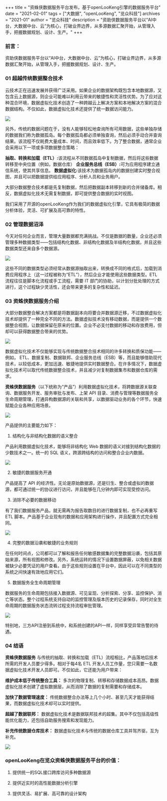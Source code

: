 +++
title = "资蛛侠数据服务平台发布，基于openLooKeng引擎的数据服务平台"
date = "2021-02-01"
tags = ["大数据", "openLooKeng", "览众科技"]
archives = "2021-01"
author = "览众科技"
description = "资助侠数据服务平台以“AI中台，大数据中台、云”为核心，打破业界边界，从多源数据汇聚开始，从管理入手，把握数据规划、设计、生产。"
+++

### 前言：

资助侠数据服务平台以“AI中台，大数据中台、云”为核心，打破业界边界，从多源数据汇聚开始，从管理入手，把握数据规划、设计、生产。

### 01 超越传统数据整合技术

云技术正在迅速发展并获得广泛采用。如果企业的数据架构既包含本地数据源，又包含云上数据源，则企业可能难以利用云带来的敏捷性和灵活性优势。为了应对这种混合环境，数据虚拟化技术创造了一种跨越云上解决方案和本地解决方案的混合数据结构。不仅如此，数据虚拟化技术还提供了统一数据访问能力。

<img src="/zh-cn/blog/zizhuxia-legion/2021-02-01-legion-01.jpg" >

另外，传统的数据问题在于，没有人能够轻松地查询所有可用数据，这些单独存储的数据我们称为数据孤岛。每个数据孤岛都必须单独查询，然后必须手动合并查询结果。该流程不仅耗费大量成本、时间，而且效率低下。为了整合数据，通常企业会采用以下一项或多项数据整合策略：

<strong>抽取、转换和加载（ETL）:</strong>该流程从不同数据孤岛中复制数据，然后将这些数据转移至中央位置（例如，数据仓库）
<strong>企业服务总线（ESB）:</strong>可为应用程序建立通信系统，使其共享信息。
<strong>数据虚拟化:</strong>该技术为数据孤岛内的数据创建实时整合视图，并且可以把数据提供给应用程序、分析人员和业务用户。

大部分数据整合技术都是先复制数据，然后把数据副本转移到新的合并储备库。相反，数据虚拟化技术无需复制数据，即可提供整合数据的实时视图。

我们采用了开源的openLooKeng作为我们的数据虚拟化引擎，它具有极简的数据分析体验，灵活、可扩展及高可靠的特性。

### 02 管理数据沼泽

今天对任何企业而言，管理大量数据都充满挑战。不仅是数据的数量，企业还必须管理多种数据类型⸺包括结构化数据、非结构化数据及半结构化数据，并且这些数据类型还来自多个数据源。

<img src="/zh-cn/blog/zizhuxia-legion/2021-02-01-legion-02.jpg" >

这些不同的数据类型必须经常从数据源抽取出来，转换成不同的格式后，加载到消费应用程序上（这一过程被称为“ETL”），然后企业才能使用这些数据类型。ETL 流程往往是脚本化流程或手工流程，需要 IT 部门的协助，以计划分批处理的方式进行，这个过程缺少灵活性，还会带来更多的复杂性和延迟。

### 03 资蛛侠数据服务介绍

大部分数据整合解决方案都是将数据副本向将要合并数据源迁移，不过数据虚拟化技术却提供了一种完全不同的方法。数据虚拟技术没有移动数据，而是提供一个数据整合视图，让数据保留在原来的位置。企业不必支付数据的移动和存放费用，但却可以获得数据整合带来的优势。

<img src="/zh-cn/blog/zizhuxia-legion/2021-02-01-legion-03.jpg" >

数据虚拟化技术不仅能够实现与传统数据整合技术相同的许多转换和质保功能⸺例如， ETL、数据复制、数据联邦、企业服务总线（ESB）等，而且能够借助现代技术，以较低成本，更加迅速、敏捷地提供实时数据整合。在许多情况下，数据虚拟化技术可以取代传统数据整合技术，并且减少对复制数据集市和数据仓库的需求。

<strong>资蛛侠数据服务</strong>（以下统称为“产品”）利用数据虚拟化技术，将跨数据源关联查询、数据服务开发、服务审批与发布、上架 API 目录、消费与管理等数据服务全生命周期管理，打通异构数据源的关联和共享，以数据驱动业务的各个环节，快速赋能企业各种应用场景。

<img src="/zh-cn/blog/zizhuxia-legion/2021-02-01-legion-04.jpg" >

产品提供的主要能力如下：

1. 结构化与非结构化数据的语义整合

产品利用数据虚拟化技术，能够将非结构化 Web 数据的语义对接到结构化数据的少数技术之一。统一的 SQL 语义，跨源跨结构的访问和整合企业内数据。

<img src="/zh-cn/blog/zizhuxia-legion/2021-02-01-legion-05.jpg" >

2. 敏捷的数据服务开通

产品提高了 API 的经济性。无论是原始数据源，还是衍生、整合或虚拟的数据源，都可通过统一的协议进行访问，并且能够在几分钟内即可实现受控访问。

3. 消除不必要的数据移动

有了我们数据服务产品，就无需再为报告取数目的进行数据复制，也不必再重写 ETL 脚本。产品基于企业现有的数据和应用架构进行操作，并且配置方式完全相同。

<img src="/zh-cn/blog/zizhuxia-legion/2021-02-01-legion-06.jpg" >

4. 完整的数据沿袭和敏捷的业务规则

在任何时间点，公司都可以了解和报告任何敏感数据集的完整数据沿袭，包括其原始来源，所有视图和修改。另外，系统运转的情况下设置数据屏蔽，以免相关数据被缺少必要凭证的用户查看。由于这些规则设置在平台中，因此可以在不同类型的系统之间快速有效地应用它们。

5. 数据服务全生命周期管理

数据服务的生命周期包括接入数据源、可见呈现、分析探索、分享、监控保护、消亡等状态。整个过程系统支持自动的监控管理及版本历史的记录保存，同时对全生命周期的数据服务状态流转过程支持流程审批管理。

<img src="/zh-cn/blog/zizhuxia-legion/2021-02-01-legion-07.jpg" >

特别地，三方API注册到系统中，和系统创建的API一样，同样享受异常告警的待遇。

### 04 结语

<strong>资蛛侠数据服务</strong> 与传统的抽取、转换和加载（ETL）流程相比，产品落地后技术所需的开发人员要少得多。相对于每4名 ETL 开发人员工作量，您只需要一名数据虚拟化技术开发人员即可。不仅如此，它还能为用户带来：

<strong>维护成本低于传统整合工具：</strong> 多次的物理复制、转移和存储数据成本高昂。数据虚拟化技术创建了虚拟数据层，从而消除了数据的复制需要和存储成本。

<strong>加快了数据管理速度：</strong> 传统数据整合办法等上几个小时、甚至几天才能获得结果，而数据虚拟化技术却可以实时提供。

<strong>超越了数据联邦：</strong> 数据虚拟化技术是数据联邦技术的超集。其中不仅包括高级性能优化能力，还包括自助服务搜索和发现能力。

<strong>补充传统数据仓库技术：</strong> 数据虚拟化技术与传统的数据仓库工具并驾齐驱，互为补充。

<img src="/zh-cn/blog/zizhuxia-legion/2021-02-01-legion-08.jpg" >

### openLooKeng在览众资蛛侠数据服务平台的价值：

1. 提供统一的SQL接口跨库访问多种数据源

2. 提供近实时的高性能数据分析引擎

3. 提供灵活、易扩展、高可靠的设计架构



